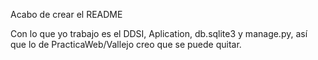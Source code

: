Acabo de crear el README

Con lo que yo trabajo es el DDSI, Aplication, db.sqlite3 y manage.py, así que lo de PracticaWeb/Vallejo creo que se puede quitar.
